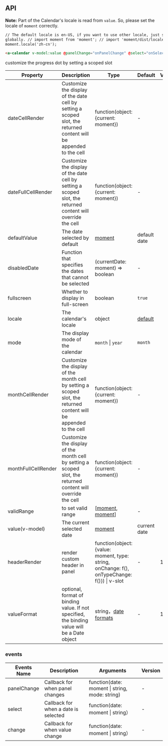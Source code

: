 ## API

**Note:** Part of the Calendar's locale is read from `value`. So, please set the locale of `moment` correctly.

```html
// The default locale is en-US, if you want to use other locale, just set locale in entry file
globally. // import moment from 'moment'; // import 'moment/dist/locale/zh-cn'; //
moment.locale('zh-cn');

<a-calendar v-model:value @panelChange="onPanelChange" @select="onSelect"></a-calendar>
```

customize the progress dot by setting a scoped slot

| Property | Description | Type | Default | Version |
| --- | --- | --- | --- | --- |
| dateCellRender | Customize the display of the date cell by setting a scoped slot, the returned content will be appended to the cell | function(object: {current: moment}) | - |  |
| dateFullCellRender | Customize the display of the date cell by setting a scoped slot, the returned content will override the cell | function(object: {current: moment}) | - |  |
| defaultValue | The date selected by default | [moment](http://momentjs.com/) | default date |  |
| disabledDate | Function that specifies the dates that cannot be selected | (currentDate: moment) => boolean | - |
| fullscreen | Whether to display in full-screen | boolean | `true` |  |
| locale | The calendar's locale | object | [default](https://github.com/vueComponent/ant-design-vue/blob/master/components/date-picker/locale/example.json) |  |
| mode | The display mode of the calendar | `month` \| `year` | `month` |  |
| monthCellRender | Customize the display of the month cell by setting a scoped slot, the returned content will be appended to the cell | function(object: {current: moment}) | - |  |
| monthFullCellRender | Customize the display of the month cell by setting a scoped slot, the returned content will override the cell | function(object: {current: moment}) | - |  |
| validRange | to set valid range | \[[moment](http://momentjs.com/), [moment](http://momentjs.com/)] | - |  |
| value(v-model) | The current selected date | [moment](http://momentjs.com/) | current date |  |
| headerRender | render custom header in panel | function(object:{value: moment, type: string, onChange: f(), onTypeChange: f()}) \| v-slot | - | 1.5.0 |
| valueFormat | optional, format of binding value. If not specified, the binding value will be a Date object | string，[date formats](https://momentjs.com/docs/#/displaying/format/) | - | 1.5.4 |

### events

| Events Name | Description | Arguments | Version |
| --- | --- | --- | --- |
| panelChange | Callback for when panel changes | function(date: moment \| string, mode: string) | - |  |
| select | Callback for when a date is selected | function(date: moment \| string） | - |  |
| change | Callback for when value change | function(date: moment \| string） | - |  |

